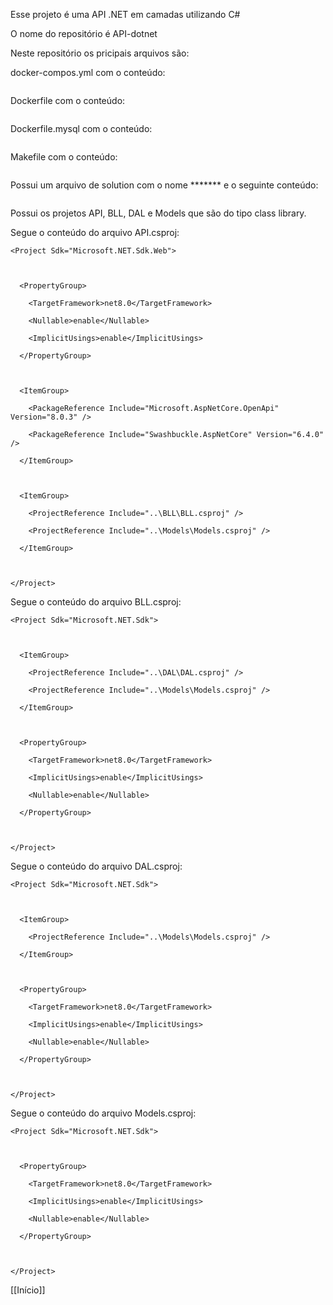 Esse projeto é uma API .NET em camadas utilizando C#

O nome do repositório é API-dotnet

Neste repositório os pricipais arquivos são:

docker-compos.yml com o conteúdo:
```

```

Dockerfile com o conteúdo:
```

```

Dockerfile.mysql com o conteúdo:
```

```

Makefile com o conteúdo:
```

```

Possui um arquivo de solution com o nome ******* e o seguinte conteúdo: 
```

```

Possui os projetos API, BLL, DAL e Models que são do tipo class library.

Segue o conteúdo do arquivo API.csproj:
```
<Project Sdk="Microsoft.NET.Sdk.Web">

  

  <PropertyGroup>

    <TargetFramework>net8.0</TargetFramework>

    <Nullable>enable</Nullable>

    <ImplicitUsings>enable</ImplicitUsings>

  </PropertyGroup>

  

  <ItemGroup>

    <PackageReference Include="Microsoft.AspNetCore.OpenApi" Version="8.0.3" />

    <PackageReference Include="Swashbuckle.AspNetCore" Version="6.4.0" />

  </ItemGroup>

  

  <ItemGroup>

    <ProjectReference Include="..\BLL\BLL.csproj" />

    <ProjectReference Include="..\Models\Models.csproj" />

  </ItemGroup>

  

</Project>
```

Segue o conteúdo do arquivo BLL.csproj:
```
<Project Sdk="Microsoft.NET.Sdk">

  

  <ItemGroup>

    <ProjectReference Include="..\DAL\DAL.csproj" />

    <ProjectReference Include="..\Models\Models.csproj" />

  </ItemGroup>

  

  <PropertyGroup>

    <TargetFramework>net8.0</TargetFramework>

    <ImplicitUsings>enable</ImplicitUsings>

    <Nullable>enable</Nullable>

  </PropertyGroup>

  

</Project>
```

Segue o conteúdo do arquivo DAL.csproj:
```
<Project Sdk="Microsoft.NET.Sdk">

  

  <ItemGroup>

    <ProjectReference Include="..\Models\Models.csproj" />

  </ItemGroup>

  

  <PropertyGroup>

    <TargetFramework>net8.0</TargetFramework>

    <ImplicitUsings>enable</ImplicitUsings>

    <Nullable>enable</Nullable>

  </PropertyGroup>

  

</Project>
```

Segue o conteúdo do arquivo Models.csproj:
```
<Project Sdk="Microsoft.NET.Sdk">

  

  <PropertyGroup>

    <TargetFramework>net8.0</TargetFramework>

    <ImplicitUsings>enable</ImplicitUsings>

    <Nullable>enable</Nullable>

  </PropertyGroup>

  

</Project>
```

[[Início]]

